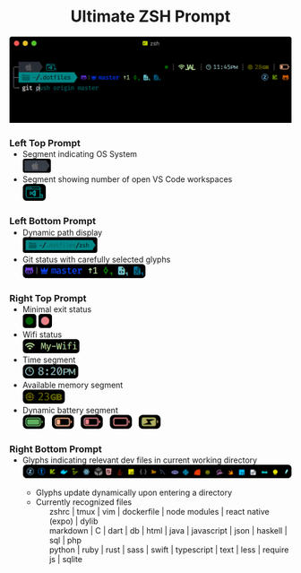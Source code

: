 <h1 align="center">
  Ultimate ZSH Prompt
</h1>
<p align="center">
 <img width="600px" src="screenshots/promptdemo.png">
</p>
  <h3>Left Top Prompt</h3>
  <ul style="margin-top:-15px">
    <li>
      Segment indicating OS System
    </li>
      <img  height="25px" src="screenshots/os_demo.png">
    <li>
      Segment showing number of open VS Code workspaces
    </li>
      <img  height="30px" src="screenshots/vscode_demo.png">
  </ul>
  <h3>Left Bottom Prompt</h3>
  <ul style="margin-top:-15px">
     <li>
      Dynamic path display
     </li>
      <img  height="28px" src="screenshots/path_demo.png">
     <li>
      Git status with carefully selected glyphs
     </li>
      <img  height="25px" src="screenshots/git_demo.png">
  </ul>
  <h3>Right Top Prompt</h3>
  <ul style="margin-top:-15px">
    <li>
      Minimal exit status
    </li>
      <img height="25px" src="screenshots/exit_status_demo.png">
     <li>
      Wifi status
     </li>
      <img  height="25px" src="screenshots/wifi_demo.png">
     <li>
      Time segment
     </li>
      <img  height="25px" src="screenshots/time_demo.png">
     <li>
      Available memory segment
     </li>
      <img height="25px" src="screenshots/memory_demo.png">
     <li>
      Dynamic battery segment
     </li>
      <img  height="25px" src="screenshots/battery_demo.png">
  </ul>
  <h3>Right Bottom Prompt</h3>
  <ul style="margin-top:-15px">
     <li>
      Glyphs indicating relevant dev files in current working directory
      </li>
       <img width="570px" src="screenshots/contextual_glyphs.png">
      <ul>
        <li>
        Glyphs update dynamically upon entering a directory
        </li>
        <li>
          Currently recognized files
          <ul>
            zshrc | tmux | vim | dockerfile | node modules | react native (expo) | dylib <br> markdown | C | dart | db | html | java | javascript | json | haskell | sql | php <br> python | ruby | rust | sass | swift | typescript | text | less | require js | sqlite
          </ul>
      </li>
     </ul>
  </ul>
